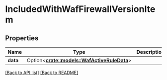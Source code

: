 # IncludedWithWafFirewallVersionItem

## Properties

Name | Type | Description | Notes
------------ | ------------- | ------------- | -------------
**data** | Option<[**crate::models::WafActiveRuleData**](WafActiveRuleData.md)> |  | 

[[Back to API list]](../README.md#documentation-for-api-endpoints) [[Back to README]](../README.md)


